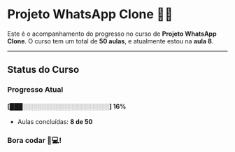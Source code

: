 # **Projeto WhatsApp Clone** 📱📞

Este é o acompanhamento do progresso no curso de **Projeto WhatsApp Clone**. O curso tem um total de **50 aulas**, e atualmente estou na **aula 8**.

---

## **Status do Curso**

### Progresso Atual  
#### [███░░░░░░░░░░░░░░░░░░░░] **16%**  
- Aulas concluídas: **8 de 50**  

### Bora codar 🚀💻!

